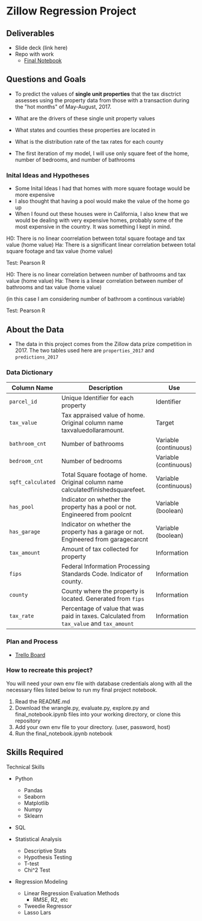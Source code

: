 # Zillow Regression Project 

## Deliverables
- Slide deck (link here)
- Repo with work 
    - [Final Notebook](https://github.com/HeatherOrtegaMcMillan/zillow_regression_project/blob/main/final_notebook.ipynb)

## Questions and Goals
- To predict the values of **single unit properties** that the tax disctrict assesses using the property data from those with a transaction during the "hot months" of May-August, 2017.
- What are the drivers of these single unit property values

- What states and counties these properties are located in
- What is the distribution rate of the tax rates for each county

- The first iteration of my model, I will use only square feet of the home, number of bedrooms, and number of bathrooms

### Inital Ideas and Hypotheses 

- Some Inital Ideas I had that homes with more square footage would be more expensive
- I also thought that having a pool would make the value of the home go up
- When I found out these houses were in California, I also knew that we would be dealing with very expensive homes, probably some of the most expensive in the country. It was something I kept in mind.

H0: There is no linear coorrelation between total square footage and tax value (home value)
Ha: There is a significant linear correlation between total square footage and tax value (home value)

Test: Pearson R

H0: There is no linear correlation between number of bathrooms and tax value (home value) 
Ha: There is a linear correlation between number of bathrooms and tax value (home value)

(in this case I am considering number of bathroom a continous variable)

Test: Pearson R

## About the Data
- The data in this project comes from the Zillow data prize competition in 2017. The two tables used here are `properties_2017` and `predictions_2017`

### Data Dictionary
| Column Name       | Description                                                                              | Use                   |
|-------------------|------------------------------------------------------------------------------------------|-----------------------|
| `parcel_id`       | Unique Identifier for each property                                                      | Identifier            |
| `tax_value`       | Tax appraised value of home. Original column name taxvaluedollaramount.                  | Target                |
| `bathroom_cnt`    | Number of bathrooms                                                                      | Variable (continuous) |
| `bedroom_cnt`     | Number of bedrooms                                                                       | Variable (continuous) |
| `sqft_calculated` | Total Square footage of home. Original column name calculatedfinishedsquarefeet.         | Variable (continuous) |
| `has_pool`        | Indicator on whether the property has a pool or not. Engineered from poolcnt             | Variable (boolean)    |
| `has_garage`      | Indicator on whether the property has a garage or not. Engineered from garagecarcnt      | Variable (boolean)    |
| `tax_amount`      | Amount of tax collected for property                                                     | Information           |
| `fips`            | Federal Information Processing Standards Code. Indicator of county.                      | Information           |
| `county`          | County where the property is located. Generated from `fips`                              | Information           |
| `tax_rate`        | Percentage of value that was paid in taxes. Calculated from `tax_value` and `tax_amount` | Information           |
 

### Plan and Process
- [Trello Board](https://trello.com/b/ElVvHjKs/zillow-regression-project)

### How to recreate this project?

You will need your own env file with database credentials along with all the necessary files listed below to run my final project notebook.

1. Read the README.md
2. Download the wrangle.py, evaluate.py, explore.py and final_notebook.ipynb files into your working directory, or clone this repository 
3. Add your own env file to your directory. (user, password, host)
4. Run the final_notebook.ipynb notebook

## Skills Required
Technical Skills
- Python
    - Pandas
    - Seaborn
    - Matplotlib
    - Numpy 
    - Sklearn

- SQL

- Statistical Analysis
    - Descriptive Stats
    - Hypothesis Testing
    - T-test
    - Chi^2 Test

- Regression Modeling
    - Linear Regression Evaluation Methods
        - RMSE, R2, etc
    - Tweedie Regressor
    - Lasso Lars